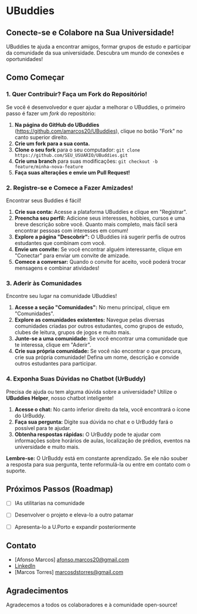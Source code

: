 # UBuddies
## Conecte-se e Colabore na Sua Universidade!

UBuddies te ajuda a encontrar amigos, formar grupos de estudo e participar da comunidade da sua universidade. Descubra um mundo de conexões e oportunidades!

## Como Começar

### 1. Quer Contribuir? Faça um Fork do Repositório!

Se você é desenvolvedor e quer ajudar a melhorar o UBuddies, o primeiro passo é fazer um *fork* do repositório:

1.  **Na página do GitHub do UBuddies** (https://github.com/amarcos20/UBuddies), clique no botão "Fork" no canto superior direito.
2.  **Crie um fork para a sua conta.**
3.  **Clone o seu fork** para o seu computador: `git clone https://github.com/SEU_USUARIO/UBuddies.git`
4.  **Crie uma branch** para suas modificações: `git checkout -b feature/minha-nova-feature`
5.  **Faça suas alterações e envie um Pull Request!**

### 2. Registre-se e Comece a Fazer Amizades!

Encontrar seus Buddies é fácil!

1.  **Crie sua conta:** Acesse a plataforma UBuddies e clique em "Registrar".
2.  **Preencha seu perfil:** Adicione seus interesses, hobbies, cursos e uma breve descrição sobre você.  Quanto mais completo, mais fácil será encontrar pessoas com interesses em comum!
3.  **Explore a página "Descobrir":** O UBuddies irá sugerir perfis de outros estudantes que combinam com você.
4.  **Envie um convite:** Se você encontrar alguém interessante, clique em "Conectar" para enviar um convite de amizade.
5.  **Comece a conversar:** Quando o convite for aceito, você poderá trocar mensagens e combinar atividades!

### 3. Aderir às Comunidades

Encontre seu lugar na comunidade UBuddies!

1.  **Acesse a seção "Comunidades":** No menu principal, clique em "Comunidades".
2.  **Explore as comunidades existentes:** Navegue pelas diversas comunidades criadas por outros estudantes, como grupos de estudo, clubes de leitura, grupos de jogos e muito mais.
3.  **Junte-se a uma comunidade:** Se você encontrar uma comunidade que te interessa, clique em "Aderir".
4.  **Crie sua própria comunidade:** Se você não encontrar o que procura, crie sua própria comunidade!  Defina um nome, descrição e convide outros estudantes para participar.

### 4. Exponha Suas Dúvidas no Chatbot (UrBuddy)

Precisa de ajuda ou tem alguma dúvida sobre a universidade? Utilize o **UBuddies Helper**, nosso chatbot inteligente!

1.  **Acesse o chat:** No canto inferior direito da tela, você encontrará o ícone do UrBuddy.
2.  **Faça sua pergunta:** Digite sua dúvida no chat e o UrBuddy fará o possível para te ajudar.
3.  **Obtenha respostas rápidas:** O UrBuddy pode te ajudar com informações sobre horários de aulas, localização de prédios, eventos na universidade e muito mais.

**Lembre-se:** O UrBuddy está em constante aprendizado. Se ele não souber a resposta para sua pergunta, tente reformulá-la ou entre em contato com o suporte.

## Próximos Passos (Roadmap)

*   [ ] IAs utilitarias na comunidade
*   [ ] Desenvolver o projeto e eleva-lo a outro patamar
*   [ ] Apresenta-lo a U.Porto e expandir posteriormente



## Contato

*   [Afonso Marcos] afonso.marcos20@gmail.com
*   [LinkedIn](https://www.linkedin.com/in/afonso-marcos-8ba00b32a/?originalSubdomain=pt)
* [Marcos Torres] marcosdstorres@gmail.com

## Agradecimentos

Agradecemos a todos os colaboradores e à comunidade open-source!
